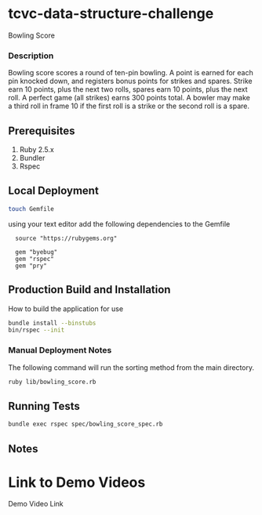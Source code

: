 # tcvc-data-structure-challenge

Bowling Score

### Description
Bowling score scores a round of ten-pin bowling. A point is earned for
each pin knocked down, and registers bonus points for strikes and spares.
Strike earn 10 points, plus the next two rolls, spares earn 10 points, plus
the next roll. A perfect game (all strikes) earns 300 points total. A bowler
may make a third roll in frame 10 if the first roll is a strike or the second
roll is a spare.

## Prerequisites

1. Ruby 2.5.x
2. Bundler
3. Rspec

## Local Deployment

```bash
touch Gemfile
```

using your text editor add the following dependencies to the Gemfile

```
  source "https://rubygems.org"

  gem "byebug"
  gem "rspec"
  gem "pry"
```

## Production Build and Installation

How to build the application for use

```bash
bundle install --binstubs
bin/rspec --init
```

### Manual Deployment Notes
The following command will run the sorting method from the main
directory.

```bash
ruby lib/bowling_score.rb
```


## Running Tests

```bash
bundle exec rspec spec/bowling_score_spec.rb
```

## Notes

# Link to Demo Videos

Demo Video Link
